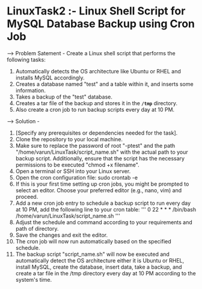 # LinuxTask2 :- Linux Shell Script for MySQL Database Backup using Cron Job

--> Problem Satement - Create a Linux shell script that performs the following tasks:
1. Automatically detects the OS architecture like Ubuntu or RHEL and installs MySQL accordingly.
2. Creates a database named "test" and a table within it, and inserts some information.
3. Takes a backup of the "test" database.
4. Creates a tar file of the backup and stores it in the **`/tmp`** directory.
5. Also create a cron job to run backup scripts every day at 10 PM.

--> Solution -
1. [Specify any prerequisites or dependencies needed for the task].
2. Clone the repository to your local machine.
3. Make sure to replace the password of root "-ptest" and the path "/home/varun/LinuxTask/script_name.sh" with the actual path to your backup script. Additionally, ensure that the script has the   necessary permissions to be executed "chmod +x filename".
4. Open a terminal or SSH into your Linux server.
5. Open the cron configuration file: sudo crontab -e
6. If this is your first time setting up cron jobs, you might be prompted to select an editor. Choose your preferred editor (e.g., nano, vim) and proceed.
7. Add a new cron job entry to schedule a backup script to run every day at 10 PM, add the following line to your cron table: ''' 0 22 * * * /bin/bash /home/varun/LinuxTask/script_name.sh '''
8. Adjust the schedule and command according to your requirements and path of directory.
9. Save the changes and exit the editor.
10. The cron job will now run automatically based on the specified schedule.
11. The backup script "script_name.sh" will now be executed and automatically detect the OS architecture either it is Ubuntu or RHEL, install MySQL, create the database, insert data, take a backup, and create a tar file in the /tmp directory every day at 10 PM according to the system's time.
